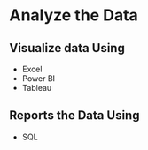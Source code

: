 # Analyze the Data

## Visualize data Using
* Excel
* Power BI
* Tableau

## Reports the Data Using
* SQL
